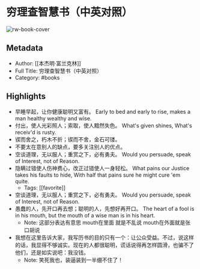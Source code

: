 # 穷理查智慧书（中英对照）

![rw-book-cover](https://wfqqreader-1252317822.image.myqcloud.com/cover/799/33091799/s_33091799.jpg)

## Metadata
- Author: [[本杰明·富兰克林]]
- Full Title: 穷理查智慧书（中英对照）
- Category: #books

## Highlights
- 早睡早起，让你健康聪明又富有。
  Early to bed and early to rise, makes a man healthy wealthy and wise.
- 付出，使人光彩照人；索取，使人黯然失色。
  What's given shines, What's receiv'd is rusty.
- 锲而舍之，朽木不折；锲而不舍，金石可镂。
- 不要太在意别人的缺点，要多关注别人的优点。
- 空谈道理，无以服人；重赏之下，必有勇夫。
  Would you persuade, speak of Interest, not of Reason.
- 隐瞒过错使人伤神费心，改正过错使人一身轻松。
  What pains our Justice takes his faults to hide, With half that pains sure he might cure 'em quite.
    - Tags: [[favorite]] 
- 空谈道理，无以服人；重赏之下，必有勇夫。
  Would you persuade, speak of Interest, not of Reason.
- 愚蠢的人，先开口再去想；聪明的人，先想好再开口。
  The heart of a fool is in his mouth, but the mouth of a wise man is in his heart.
    - Note: 这部分表达有意思 mouth在里面 就是不乱说 mouth在外面就是张口胡说
- 我想在这里告诉大家，我写历书的目的只有一个：让公众受益。不过，说这样的话，我显得不够诚实。现在的人都很聪明，谎话说得再怎样圆滑，也骗不了他们，还是如实说吧：我没钱。
    - Note: 笑死我也，装逼装到一半绷不住了！
